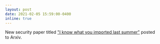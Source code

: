 ```yaml
---
layout: post
date: 2021-02-05 15:59:00-0400
inline: true 
---
```


New security paper titled ["I know what you imported last summer"](http://www.arxiv-vanity.com/papers/2102.06301/) posted to Arxiv.

 

